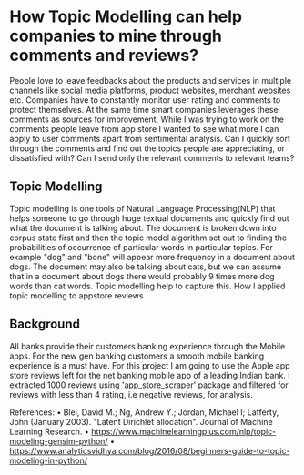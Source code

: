 # How Topic Modelling can help companies to mine through comments and reviews?


People love to leave feedbacks about the products and services in multiple channels like social media platforms, product websites, merchant websites etc. Companies have to constantly monitor user rating and comments to protect themselves. At the same time smart companies leverages these comments as sources for improvement. 
While I was trying to work on the  comments people leave from app store I wanted to see what more I can apply to user comments apart from sentimental analysis. Can I quickly sort through the comments and find out the topics people are appreciating, or dissatisfied with? Can I send only the relevant comments to relevant teams? 

## Topic Modelling

Topic modelling is one tools of Natural Language Processing(NLP) that helps someone to go through huge textual documents and quickly find out what the document is talking about.  The document is broken down into corpus state first and then the topic model algorithm set out to finding the probabilities of occurrence of particular words in particular topics. For example "dog" and "bone" will appear more frequency in a document about dogs. The document may also be talking about cats, but we can assume that in a document about dogs there would probably 9 times more dog words than cat words. Topic modelling help to capture this. 
How I applied topic modelling to appstore reviews

## Background

All banks provide their customers banking experience through the Mobile apps. For the new gen banking customers a smooth mobile banking experience is a must have. For this project I am going to use the Apple app store reviews left for the net banking mobile app of a leading Indian bank. I extracted 1000 reviews using 'app_store_scraper' package and filtered for reviews with less than 4 rating, i.e negative reviews, for analysis. 


References:
•	Blei, David M.; Ng, Andrew Y.; Jordan, Michael I; Lafferty, John (January 2003). "Latent Dirichlet allocation". Journal of Machine Learning Research.
•	https://www.machinelearningplus.com/nlp/topic-modeling-gensim-python/ 
•	https://www.analyticsvidhya.com/blog/2016/08/beginners-guide-to-topic-modeling-in-python/ 

